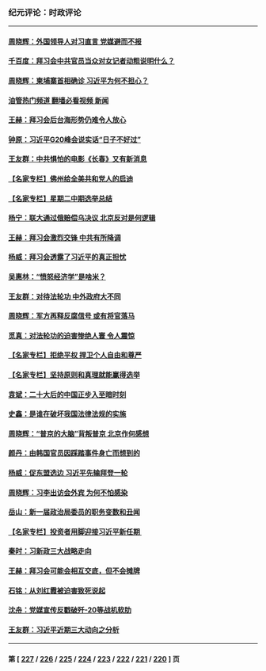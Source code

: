 ### 纪元评论：时政评论
---
#### [周晓辉：外国领导人对习直言 党媒避而不报](../../pages/nsc1025/n13867233.md?11170330) 
#### [千百度：拜习会中共官员当众对女记者动粗说明什么？](../../pages/nsc1025/n13866801.md?11170330) 
#### [周晓辉：柬埔寨首相确诊 习近平为何不担心？](../../pages/nsc1025/n13866538.md?11170330) 
#### [油管热门频道 翻墙必看视频 新闻](ok?11170330)
#### [王赫：拜习会后台海形势仍难令人放心](../../pages/nsc1025/n13866541.md?11170330) 
#### [钟原：习近平G20峰会说实话“日子不好过”](../../pages/nsc1025/n13866690.md?11170330) 
#### [王友群：中共惧怕的电影《长春》又有新消息](../../pages/nsc1025/n13866625.md?11170330) 
#### [【名家专栏】佛州给全美共和党人的启迪](../../pages/nsc1025/n13865663.md?11170330) 
#### [【名家专栏】星期二中期选举总结](../../pages/nsc1025/n13866428.md?11170330) 
#### [杨宁：联大通过俄赔偿乌决议 北京反对是何逻辑](../../pages/nsc1025/n13866527.md?11170330) 
#### [王赫：拜习会激烈交锋 中共有所降调](../../pages/nsc1025/n13866009.md?11170330) 
#### [杨威：拜习会透露了习近平的真正担忧](../../pages/nsc1025/n13865983.md?11170330) 
#### [吴惠林：“愤怒经济学”是啥米？](../../pages/nsc1025/n13865837.md?11170330) 
#### [王友群：对待法轮功 中外政府大不同](../../pages/nsc1025/n13865225.md?11170330) 
#### [周晓辉：军方再释反腐信号 或有将官落马](../../pages/nsc1025/n13865666.md?11170330) 
#### [觅真：对法轮功的迫害惨绝人寰 令人震惊](../../pages/nsc1025/n13865307.md?11170330) 
#### [【名家专栏】拒绝平权 捍卫个人自由和尊严](../../pages/nsc1025/n13865084.md?11170330) 
#### [【名家专栏】坚持原则和真理就能赢得选举](../../pages/nsc1025/n13865086.md?11170330) 
#### [袁斌：二十大后的中国正步入至暗时刻](../../pages/nsc1025/n13865080.md?11170330) 
#### [史鑫：是谁在破坏我国法律法规的实施](../../pages/nsc1025/n13865124.md?11170330) 
#### [周晓辉：“普京的大脑”背叛普京 北京作何感想](../../pages/nsc1025/n13865070.md?11170330) 
#### [颜丹：由韩国官员因踩踏事件身亡而想到的](../../pages/nsc1025/n13865033.md?11170330) 
#### [杨威：促东盟选边 习近平先输拜登一轮](../../pages/nsc1025/n13864889.md?11170330) 
#### [周晓辉：习李出访会外宾 为何不怕感染](../../pages/nsc1025/n13864822.md?11170330) 
#### [岳山：新一届政治局委员的职务变数和丑闻](../../pages/nsc1025/n13864753.md?11170330) 
#### [【名家专栏】投资者用脚迎接习近平新任期 ](../../pages/nsc1025/n13864724.md?11170330) 
#### [秦时：习新政三大战略走向](../../pages/nsc1025/n13864612.md?11170330) 
#### [王赫：拜习会可能会相互交底，但不会摊牌](../../pages/nsc1025/n13864603.md?11170330) 
#### [石铭：从刘红霞被迫害致死说起](../../pages/nsc1025/n13864511.md?11170330) 
#### [沈舟：党媒宣传反戳破歼-20等战机软肋](../../pages/nsc1025/n13864428.md?11170330) 
#### [王友群：习近平近期三大动向之分析](../../pages/nsc1025/n13864398.md?11170330) 

---
#### 第 [ [227](./227.md?11170330) / [226](./226.md?11170330) / [225](./225.md?11170330) / [224](./224.md?11170330) / [223](./223.md?11170330) / [222](./222.md?11170330) / [221](./221.md?11170330) / [220](./220.md?11170330) ] 页
